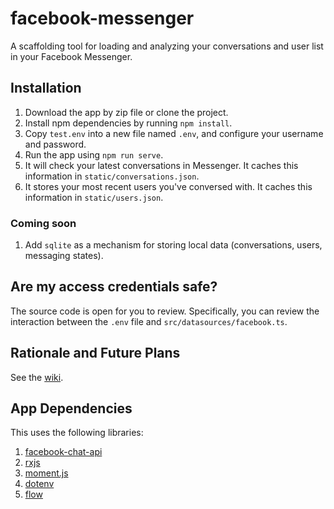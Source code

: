 # facebook-messenger
A scaffolding tool for loading and analyzing your conversations and user list in your Facebook Messenger. 

## Installation

1. Download the app by zip file or clone the project.
2. Install npm dependencies by running `npm install`.
3. Copy `test.env` into a new file named `.env`, and configure your username and password.
4. Run the app using `npm run serve`. 
5. It will check your latest conversations in Messenger. It caches this information in `static/conversations.json`.
6. It stores your most recent users you've conversed with. It caches this information in `static/users.json`.

### Coming soon

1. Add `sqlite` as a mechanism for storing local data (conversations, users, messaging states).

## Are my access credentials safe?

The source code is open for you to review. Specifically, you can review the interaction between the `.env` file and `src/datasources/facebook.ts`.

## Rationale and Future Plans

See the [wiki](https://github.com/darrensapalo/facebook-data-collector/wiki).

## App Dependencies

This uses the following libraries:

1. [facebook-chat-api](https://github.com/Schmavery/facebook-chat-api/)
2. [rxjs](https://github.com/ReactiveX/rxjs)
3. [moment.js](https://github.com/moment/moment)
4. [dotenv](https://www.npmjs.com/package/dotenv)
5. [flow](https://www.npmjs.com/package/flow-bin)
